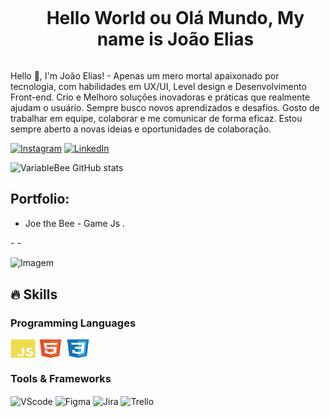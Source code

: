 <!--título-->
<div id="user-content-toc">
  <ul align="center">
    <summary><h1 style="display: inline-block">Hello World ou Olá Mundo, My name is João Elias</h1></summary>
</div>

<!-- Presentation -->
<p>
  Hello 👋, I'm João Elias!
 - Apenas um mero mortal apaixonado por tecnologia, com habilidades em UX/UI, Level design e Desenvolvimento Front-end.
Crio e Melhoro soluções inovadoras e práticas que realmente ajudam o usuário.
Sempre busco novos aprendizados e desafios. Gosto de trabalhar em equipe, colaborar e me comunicar de forma eficaz. 
Estou sempre aberto a novas ideias e oportunidades de colaboração.
  
<!-- Links -->
[![Instagram](https://img.shields.io/badge/Instagram-E4405F?style=for-the-badge&logo=instagram&logoColor=white)](https://www.instagram.com/joeliass_/)
[![LinkedIn](https://img.shields.io/badge/LinkedIn-0077B5?style=for-the-badge&logo=linkedin&logoColor=white)](https://www.linkedin.com/in/jo%C3%A3o-pedro-elias/)

<!-- GithubStats -->
![VariableBee GitHub stats](https://github-readme-stats.vercel.app/api?username=joaopelias&show_icons=true&theme=gotham)

<!-- Portfolio -->
## Portfolio:
- <p>
  Joe the Bee - Game Js
  <a href=">https://joaopelias.github.io/Joe-the-bee-Game/"></a>.
</p>
- 
- 
  
<!-- GIF -->
<p align="left">
  <img align="center" src="https://github.com/VariableBee/VariableBee/assets/77739311/4e9f41af-6b57-49a7-b15a-74322e96b4d7" alt="Imagem">
</p>

## 🔥 Skills
<!-- Skills: Programming Languages -->
  <div style="flex-basis: 48%;">
    <h3>Programming Languages</h3>
    <img align="center" alt="Js" height="30" width="40" src="https://raw.githubusercontent.com/devicons/devicon/master/icons/javascript/javascript-plain.svg">
    <img align="center" alt="HTML" height="30" width="40" src="https://raw.githubusercontent.com/devicons/devicon/master/icons/html5/html5-original.svg">
    <img align="center" alt="CSS" height="30" width="40" src="https://raw.githubusercontent.com/devicons/devicon/master/icons/css3/css3-original.svg">
    
  <!-- Skills: Tools & Frameworks -->
  <div style="flex-basis: 48%;">
    <h3>Tools & Frameworks</h3>
    <img align="center" alt="VScode" height="30" width="40" src="https://cdn.jsdelivr.net/gh/devicons/devicon/icons/vscode/vscode-original.svg">
    <img align="center" alt="Figma" height="30" width="40" src="https://cdn.jsdelivr.net/gh/devicons/devicon/icons/figma/figma-original.svg">
    <img align="center" alt="Jira" height="30" width="40" src="https://cdn.jsdelivr.net/gh/devicons/devicon/icons/jira/jira-original.svg">
    <img align="center" alt="Trello" height="30" width="40" src="https://cdn.jsdelivr.net/gh/devicons/devicon/icons/trello/trello-plain.svg">
  </div>
  
